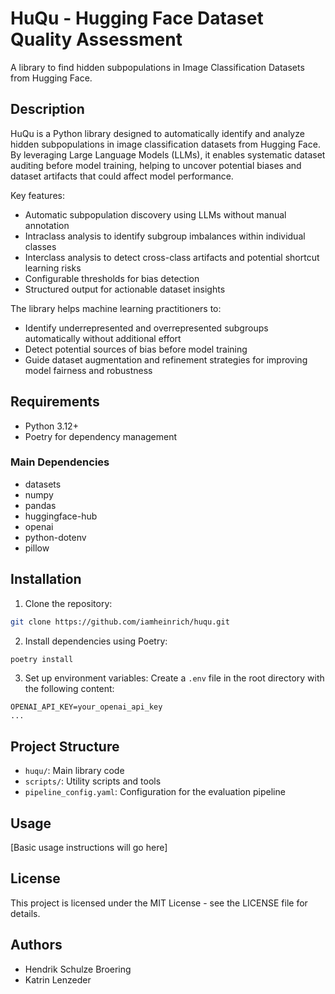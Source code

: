 # HuQu - Hugging Face Dataset Quality Assessment

A library to find hidden subpopulations in Image Classification Datasets from Hugging Face.

## Description

HuQu is a Python library designed to automatically identify and analyze hidden subpopulations in image classification datasets from Hugging Face. By leveraging Large Language Models (LLMs), it enables systematic dataset auditing before model training, helping to uncover potential biases and dataset artifacts that could affect model performance.

Key features:

- Automatic subpopulation discovery using LLMs without manual annotation
- Intraclass analysis to identify subgroup imbalances within individual classes
- Interclass analysis to detect cross-class artifacts and potential shortcut learning risks
- Configurable thresholds for bias detection
- Structured output for actionable dataset insights

The library helps machine learning practitioners to:

- Identify underrepresented and overrepresented subgroups automatically without additional effort
- Detect potential sources of bias before model training
- Guide dataset augmentation and refinement strategies for improving model fairness and robustness

## Requirements

- Python 3.12+
- Poetry for dependency management

### Main Dependencies

- datasets
- numpy
- pandas
- huggingface-hub
- openai
- python-dotenv
- pillow

## Installation

1. Clone the repository:

```bash
git clone https://github.com/iamheinrich/huqu.git
```

2. Install dependencies using Poetry:

```bash
poetry install
```

3. Set up environment variables:
   Create a `.env` file in the root directory with the following content:

```env
OPENAI_API_KEY=your_openai_api_key
...
```

## Project Structure

- `huqu/`: Main library code
- `scripts/`: Utility scripts and tools
- `pipeline_config.yaml`: Configuration for the evaluation pipeline

## Usage

[Basic usage instructions will go here]

## License

This project is licensed under the MIT License - see the LICENSE file for details.

## Authors

- Hendrik Schulze Broering
- Katrin Lenzeder
